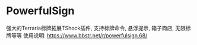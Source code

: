 # PowerfulSign
强大的Terraria标牌拓展TShock插件, 支持标牌命令, 悬浮提示, 箱子商店, 无限标牌等等
使用说明: https://www.bbstr.net/r/powerfulsign.68/

